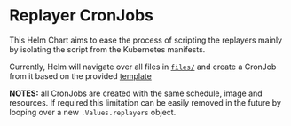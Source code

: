 # Replayer CronJobs
This Helm Chart aims to ease the process of scripting the replayers mainly by isolating the script from the Kubernetes manifests.

Currently, Helm will navigate over all files in [`files/`](.files/) and create a CronJob from it based on the provided [template](.templates/)

**NOTES:** all CronJobs are created with the same schedule, image and resources. If required this limitation can be easily removed in the future by looping over a new `.Values.replayers` object.